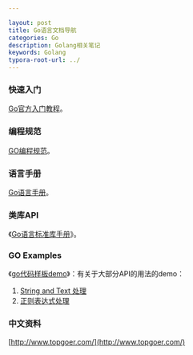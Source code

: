 ```yaml
---

layout: post
title: Go语言文档导航
categories: Go
description: Golang相关笔记
keywords: Golang
typora-root-url: ../
---
```


### 快速入门

[Go官方入门教程](https://tour.go-zh.org/welcome/1)。

### 编程规范

 [GO编程规范](https://golang.org/doc/effective_go)。

### 语言手册

[Go语言手册](https://golang.org/ref/spec)。

### 类库API

《[Go语言标准库手册](https://pkg.go.dev/std)》。

### GO Examples

《[go代码样板demo](https://devbits.app/language/go)》：有关于大部分API的用法的demo：

1. [String and Text 处理](https://devbits.app/c/7/strings-and-text/go)
2. [正则表达式处理](https://devbits.app/c/148/regular-expressions/go)

### 中文资料

[http://www.topgoer.com/](http://www.topgoer.com/)

